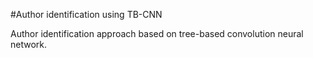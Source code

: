#Author identification using TB-CNN

Author identification approach based on tree-based convolution neural network.

